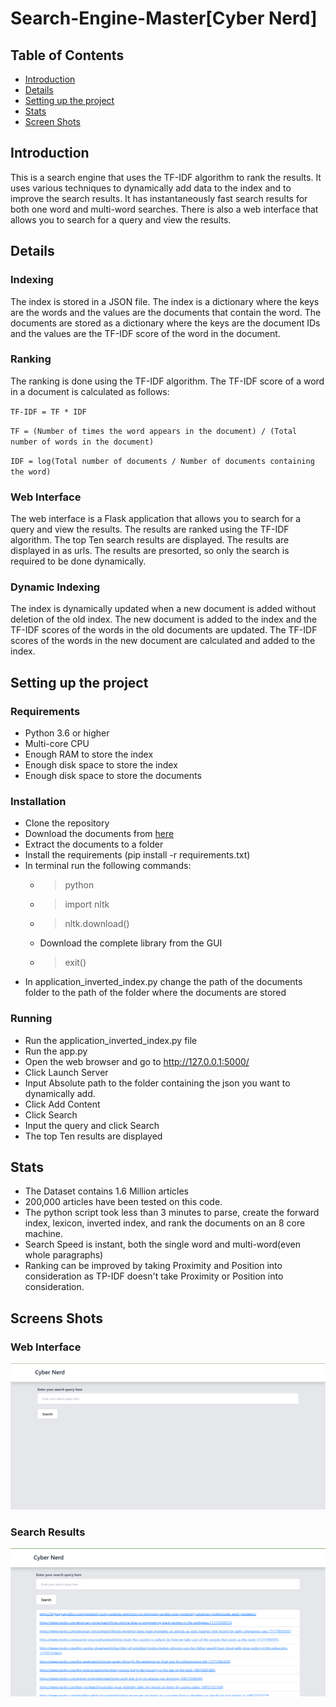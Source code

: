 # Search-Engine-Master[Cyber Nerd]

## Table of Contents

- [Introduction](#introduction)
- [Details](#Details)
- [Setting up the project](#Setting-up-the-project)
- [Stats](#stats)
- [Screen Shots](#screens-shots)


## Introduction

This is a search engine that uses the TF-IDF algorithm to rank the results. It uses various techniques to dynamically add data to the index and to improve the search results. It has instantaneously fast search results for both one word and multi-word searches.
There is also a web interface that allows you to search for a query and view the results.

## Details

### Indexing

The index is stored in a JSON file. The index is a dictionary where the keys are the words and the values are the documents that contain the word. The documents are stored as a dictionary where the keys are the document IDs and the values are the TF-IDF score of the word in the document.

### Ranking

The ranking is done using the TF-IDF algorithm. The TF-IDF score of a word in a document is calculated as follows:

`TF-IDF = TF * IDF`

`TF = (Number of times the word appears in the document) / (Total number of words in the document)`

`IDF = log(Total number of documents / Number of documents containing the word)`

### Web Interface

The web interface is a Flask application that allows you to search for a query and view the results. The results are ranked using the TF-IDF algorithm. The top Ten search results are displayed. The results are displayed in as urls. The results are presorted, so only the search is required to be done dynamically.

### Dynamic Indexing

The index is dynamically updated when a new document is added without deletion of the old index. The new document is added to the index and the TF-IDF scores of the words in the old documents are updated. The TF-IDF scores of the words in the new document are calculated and added to the index.

## Setting up the project

### Requirements

- Python 3.6 or higher
- Multi-core CPU
- Enough RAM to store the index
- Enough disk space to store the index
- Enough disk space to store the documents

### Installation

- Clone the repository
- Download the documents from [here](https://dataverse.harvard.edu/api/access/datafile/6078140)
- Extract the documents to a folder
- Install the requirements (pip install -r requirements.txt)
- In terminal run the following commands:
    - >python
    - >import nltk
    - >nltk.download()
    - Download the complete library from the GUI
    - >exit()
- In application_inverted_index.py change the path of the documents folder to the path of the folder where the documents are stored
### Running
- Run the application_inverted_index.py file
- Run the app.py
- Open the web browser and go to http://127.0.0.1:5000/
- Click Launch Server
- Input Absolute path to the folder containing the json you want to dynamically add.
- Click Add Content
- Click Search
- Input the query and click Search
- The top Ten results are displayed


## Stats

- The Dataset contains 1.6 Million articles
- 200,000 articles have been tested on this code.
- The python script took less than 3 minutes to parse, create the forward index, lexicon, inverted index, and rank the documents on an 8 core machine.
- Search Speed is instant, both the single word and multi-word(even whole paragraphs)
- Ranking can be improved by taking Proximity and Position into consideration as TP-IDF doesn't take Proximity or Position into consideration.



## Screens Shots
### Web Interface
![img.png](img.png)
### Search Results
![img_1.png](img_1.png)



